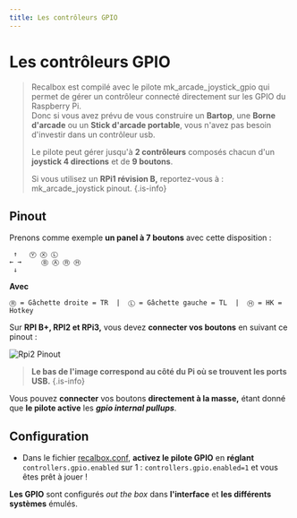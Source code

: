 ```yaml
---
title: Les contrôleurs GPIO
---
```


# Les contrôleurs GPIO


>Recalbox est compilé avec le pilote mk\_arcade\_joystick\_gpio qui permet de gérer un contrôleur connecté directement sur les GPIO du Raspberry Pi.  
>Donc si vous avez prévu de vous construire un **Bartop**, une **Borne d'arcade** ou un **Stick d'arcade portable**, vous n'avez pas besoin d'investir dans un contrôleur usb.
>
>Le pilote peut gérer jusqu'à **2 contrôleurs** composés chacun d'un **joystick 4 directions** et de **9 boutons**.  
>  
>Si vous utilisez un **RPi1 révision B,** reportez-vous à : mk\_arcade\_joystick pinout.
{.is-info}

## Pinout <a id="pinout"></a>

Prenons comme exemple **un panel à 7 boutons** avec cette disposition :

```text
 ↑   Ⓨ Ⓧ Ⓛ  
← →     Ⓑ Ⓐ Ⓡ Ⓗ
 ↓  
```

**Avec** 

```text
Ⓡ = Gâchette droite = TR  |  Ⓛ = Gâchette gauche = TL  |  Ⓗ = HK = Hotkey
```

Sur **RPI B+, RPI2 et RPi3,** vous devez **connecter vos boutons** en suivant ce pinout :

![Rpi2 Pinout](https://gblobscdn.gitbook.com/assets%2F-LdKTX4ollh_G72-pO8z%2F-LkUFvu3yt-NWo65aPpY%2F-LkUIh76x_R_LdMYBlVY%2Fimage.png?alt=media&token=7c3424bb-6e03-44cc-bb27-0dcd811cd42f)


>**Le bas de l'image correspond au côté du Pi où se trouvent les ports USB.**
{.is-info}

Vous pouvez **connecter** vos boutons **directement à la masse,** étant donné que **le pilote active** les _**gpio internal pullups**_.

## Configuration <a id="configuration"></a>

* Dans le fichier [recalbox.conf](/v/francais/usage-basique/premieres-notions/le-fichier-recalbox.conf), **activez le pilote GPIO** en **réglant** `controllers.gpio.enabled` sur 1 : `controllers.gpio.enabled=1` et vous êtes prêt à jouer !

**Les GPIO** sont configurés _out the box_ dans **l'interface** et **les différents systèmes** émulés.

